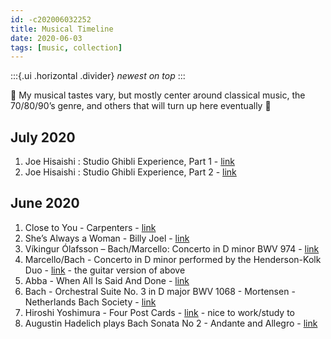 ```yaml
---
id: -c202006032252
title: Musical Timeline
date: 2020-06-03
tags: [music, collection]
---
```

:::{.ui .horizontal .divider}
*newest on top*
:::

🎵 My musical tastes vary, but mostly center around classical music, the 70/80/90’s genre, and others that will turn up here eventually 🎵

## July 2020
1. Joe Hisaishi : Studio Ghibli Experience, Part 1 - [link](https://www.youtube.com/watch?v=0jZNKV5ROBM)
2. Joe Hisaishi : Studio Ghibli Experience, Part 2 - [link](https://youtu.be/FrX7tnM80M8)

## June 2020
1. Close to You - Carpenters - [link](https://youtu.be/jV127kNz0hs)
2. She’s Always a Woman - Billy Joel - [link](https://youtu.be/Cx3QmqV2pHg)
3. Víkingur Ólafsson – Bach/Marcello: Concerto in D minor BWV 974 - [link](https://youtu.be/tJl7f1WGNnw)
4. Marcello/Bach - Concerto in D minor performed by the Henderson-Kolk Duo - [link](https://youtu.be/T_KV16qS9iM) - the guitar version of above
5. Abba - When All Is Said And Done - [link](https://youtu.be/tUh4u-lYEhM)
6. Bach - Orchestral Suite No. 3 in D major BWV 1068 - Mortensen - Netherlands Bach Society - [link](https://youtu.be/oqU4rF_ysQo)
7. Hiroshi Yoshimura - Four Post Cards - [link](https://youtu.be/JiHHR9I3XAc) - nice to work/study to
8. Augustin Hadelich plays Bach Sonata No 2 - Andante and Allegro - [link](https://youtu.be/8WV15SoAq3I)